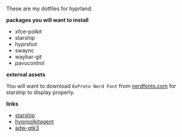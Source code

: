 
These are my dotfiles for hyprland.

**packages you will want to install**

- xfce-polkit
- starship
- hyprshot
- swaync
- waybar-git
- pavucontrol

**external assets**

You will want to download `0xProto Nerd Font` from [nerdfonts.com](https://www.nerdfonts.com/font-downloads) for starship to display properly.

**links**

- [starship](https://starship.rs/)
- [hyprpolkitagent](https://wiki.hyprland.org/Hypr-Ecosystem/hyprpolkitagent/)
- [adw-gtk3](https://github.com/lassekongo83/adw-gtk3)